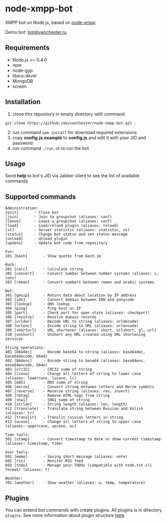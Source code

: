 node-xmpp-bot
=============

XMPP bot on Node.js, based on [node-xmpp](https://github.com/astro/node-xmpp)

Demo bot: bot@vanchester.ru

Requirements
------------
* Node.js >= 0.4.0
* npm
* node-gyp
* libicu-devel
* MongoDB
* screen

Installation
------------
1. clone this repository in empty directory with command
 ```
 git clone https://github.com/vanchester/node-xmpp-bot.git .
 ```
2. run command `npm install` for download required extensions
3. copy **config.js.example** to **config.js** and edit it with your JID and password
4. run command `./run.sh` to run the bot

Usage
-----
Send **help** to bot's JID via Jabber client to see the list of available commands

Supported commands
------------------
 ```
Administration:
 [exit]       - Close bot
 [join]       - Join to groupchat (aliases: conf)
 [leave]      - Leave a groupchat (aliases: conf)
 [load]       - Load/reload plugin (aliases: reload)
 [st]         - Server statistic (aliases: statistic, os)
 [status]     - Change bot status and set status message
 [unload]     - Unload plugin
 [update]     - Update bot code from repository

Fun:
 101 [bash]       - Show quotes from bash.im

Math:
 201 [calc]       - Calculate string
 202 [convert]    - Convert number between number systems (aliases: c, conv)
 203 [roman]      - Convert numbers between roman and arabic systems

Net:
 301 [geoip]      - Return data about location by IP address
 302 [idn]        - Convert domain between IDN and punycode
 303 [lookup]     - DNS lookup
 304 [ping]       - Ping host or IP
 305 [port]       - Check port for open state (aliases: checkport)
 306 [resolve]    - Resolve domain records
 307 [urldec]     - Decode URL to string (aliases: urldecode)
 308 [urlenc]     - Encode string to URL (aliases: urlencode)
 309 [shorturl]   - URL shortener (aliases: short, urlshort, gl, url)
 310 [unshort]    - Unshort any URL created using URL shortening services

String operations:
 401 [b64dec]     - Decode base64 to string (aliases: base64dec, base64decode, b64d)
 402 [b64enc]     - Encode string to base64 (aliases: base64enc, base64encode, b64e)
 403 [crc32]      - CRC32 summ of string
 404 [lcase]      - Change all letters of string to lower case (aliases: lowercase, locase, lc)
 405 [md5]        - MD5 summ of string
 406 [morze]      - Convert string between letters and Morze symbols
 407 [reverse]    - Reverse string (aliases: rev, invert)
 408 [rmtag]      - Remove HTML-tags from string
 409 [sha1]       - SHA1 summ of string
 410 [strlen]     - String length (aliases: len, length)
 411 [translate]  - Translate string between Russian and Enlish (aliases: tr)
 412 [translit]   - Translit russian letters in string
 413 [ucase]      - Change all letters of string to upper case (aliases: uppercase, upcase, uc)

Time tools:
 501 [stamp]      - Convert timestamp to date or show current timestamp (aliases: timestamp, time)

User tools:
 601 [memo]       - Saving short message (aliases: note)
 602 [rss]        - Monitor RSS feed
 603 [todo]       - Manage your TODOs (compatible with todo.txt-cli format) (aliases: t)

Weather:
 701 [weather]    - Show weather (aliases: w, temp, temperature)
 ```

Plugins
-------
You can extend bot commands with create plugins. All plugins is in directory `plugins`. 
See more information about plugin structure [here](./plugins/README.md)
